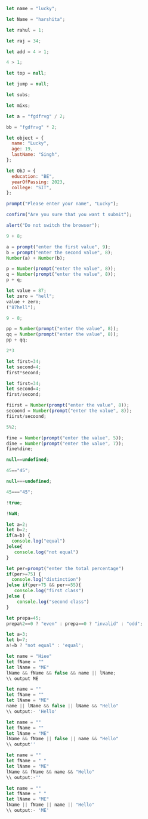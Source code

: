 ```js
let name = "lucky";
```

```js
let Name = "harshita";
```

```js
let rahul = 1;
```

```js
let raj = 34;
```

```js
let add = 4 > 1;
```

```js
4 > 1;
```

```js
let top = null;
```

```js
let jump = null;
```

```js
let subs;
```

```js
let mixs;
```

```js
let a = "fgdfrvg" / 2;
```

```js
bb = "fgdfrvg" * 2;
```

```js
let object = {
  name: "Lucky",
  age: 19,
  lastName: "Singh",
};
```

```js
let ObJ = {
  education: "BE",
  yearOfPassing: 2023,
  college: "SIT",
};
```

```js
prompt("Please enter your name", "Lucky");
```

```js
confirm("Are you sure that you want t submit");
```

```js
alert("Do not switch the browser");
```

```js
9 + 8;
```

```js
a = prompt("enter the first value", 9);
b = prompt("enter the second value", 8);
Number(a) + Number(b);
```

```js
p = Number(prompt("enter the value", 8));
q = Number(prompt("enter the value", 8));
p + q;
```

```js
let value = 87;
let zero = "hell";
value + zero;
("87hell");
```

```js
9 - 8;
```

```js
pp = Number(prompt("enter the value", 8));
qq = Number(prompt("enter the value", 8));
pp + qq;
```

```js
2*3
```

```js
let first=34;
let second=4;
first*second;
```

```js
let first=34;
let second=4;
first/second;
```

```js
fiirst = Number(prompt("enter the value", 8));
secoond = Number(prompt("enter the value", 8));
fiirst/secoond;
```

```js
5%2;
```

```js
fine = Number(prompt("enter the value", 5));
dine = Number(prompt("enter the value", 7));
fine%dine;
```

```js
null==undefined;
```

```js
45=="45";
```

```js
null===undefined;
```

```js
45==="45";
```

```js
!true;
```

```js
!NaN;
```

```js
let a=2;
let b=2;
if(a=b) {
  console.log("equal")
}else{
   console.log("not equal")
}
```

```js
let per=prompt("enter the total percentage")
if(per>=75) {
  console.log("distinction")
}else if(per<75 && per>=55){
   console.log("first class")
}else {
    console.log("second class")
}
```

```js
let prepa=45;
prepa%2==0 ? "even" : prepa==0 ? "invalid" : "odd";
```

```js
let a=3;
let b=7;
a!=b ? "not equal" : 'equal';
```

```js
let name = "Hiee"
let fName = ""
let lName = "ME"
lName && fName && false && name || lName;
\\ output ME
```

```js
let name = ""
let fName = ""
let lName = "ME"
name || lName && false || lName && "Hello"
\\ output:- 'Hello'
```

```js
let name = ""
let fName = ""
let lName = "ME"
lName && fName || false || name && "Hello"
\\ output''
```

```js
let name = ""
let fName = " "
let lName = "ME"
lName && fName && name && "Hello"
\\ output:-''
```

```js
let name = ""
let fName = " "
let lName = "ME"
lName || fName || name || "Hello"
\\ output:- 'ME'
```